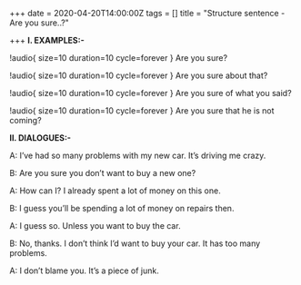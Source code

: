 +++
date = 2020-04-20T14:00:00Z
tags = []
title = "Structure sentence - Are you sure..?"

+++
**I. EXAMPLES:-**

 !audio[]( http://basicenglishspeaking.com/wp-content/uploads/2016/audio/100/001-01.mp3 ){ size=10 duration=10 cycle=forever }
Are you sure?

!audio[]( http://basicenglishspeaking.com/wp-content/uploads/2016/audio/100/001-02.mp3 ){ size=10 duration=10 cycle=forever }
Are you sure about that?

!audio[]( http://basicenglishspeaking.com/wp-content/uploads/2016/audio/100/001-03.mp3 ){ size=10 duration=10 cycle=forever }
Are you sure of what you said?

!audio[]( http://basicenglishspeaking.com/wp-content/uploads/2016/audio/100/001-04.mp3 ){ size=10 duration=10 cycle=forever }
Are you sure that he is not coming?

**II. DIALOGUES:-**

A: I’ve had so many problems with my new car. It’s driving me crazy.

B: Are you sure you don’t want to buy a new one?

A: How can I? I already spent a lot of money on this one.

B: I guess you’ll be spending a lot of money on repairs then.

A: I guess so. Unless you want to buy the car.

B: No, thanks. I don’t think I’d want to buy your car. It has too many problems.

A: I don’t blame you. It’s a piece of junk.

